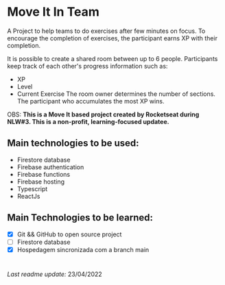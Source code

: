 # Move It In Team

A Project to help teams to do exercises after few minutes on focus.
To encourage the completion of exercises, the participant earns XP with their completion.

It is possible to create a shared room between up to 6 people.
Participants keep track of each other's progress information such as:
  * XP
  * Level
  * Current Exercise
The room owner determines the number of sections.
The participant who accumulates the most XP wins.

OBS: **This is a Move It based project created by Rocketseat during NLW#3.
This is a non-profit, learning-focused updatee.**

## Main technologies to be used:
  * Firestore database
  * Firebase authentication
  * Firebase functions
  * Firebase hosting
  * Typescript
  * ReactJs

## Main Technologies to be learned:
  - [x] Git && GitHub to open source project
  - [ ] Firestore database
  - [x] Hospedagem sincronizada com a branch main
  
#

*Last readme update:* 23/04/2022
